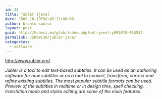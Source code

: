 ```yaml
---
id: 22
title: jubler (java)
date: 2009-10-19T08:45:12+00:00
author: bronto saurus
layout: post
guid: http://kravca.mu/glob/index.php?entry=entry091019-014512
permalink: /2009/10/jubler-java/
categories:
  - software
---
```

<a href="http://www.jubler.org/" target="_blank" >http://www.jubler.org/</a>

_Jubler is a tool to edit text-based subtitles. It can be used as an authoring software for new subtitles or as a tool to convert, transform, correct and refine existing subtitles. The most popular subtitle formats can be used. Preview of the subtitles in realtime or in design time, spell checking, translation mode and styles editing are some of the main features._